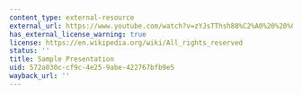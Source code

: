 ```yaml
---
content_type: external-resource
external_url: https://www.youtube.com/watch?v=zYJsTThsh88%C2%A0%20%20%C2%A0%C2%A0%C2%A0
has_external_license_warning: true
license: https://en.wikipedia.org/wiki/All_rights_reserved
status: ''
title: Sample Presentation
uid: 572a030c-cf9c-4e25-9abe-422767bfb9e5
wayback_url: ''
---
```

